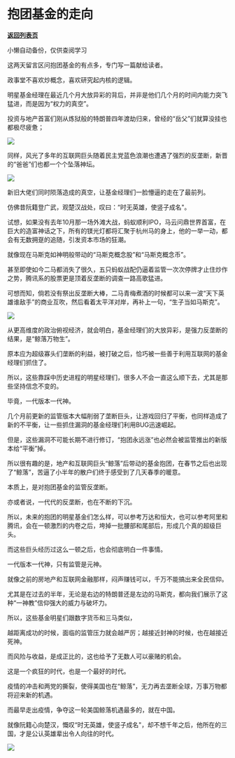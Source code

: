 # 抱团基金的走向

[**返回列表页**](/gzh/政事堂2019)

小懒自动备份，仅供查阅学习

这两天留言区问抱团基金的有点多，专门写一篇献给读者。

  

政事堂不喜欢炒概念，喜欢研究起内核的逻辑。  

  

明星基金经理在最近几个月大放异彩的背后，并非是他们几个月的时间内能力突飞猛进，而是因为“权力的真空”。  

  

投资与地产首富们刚从炼狱般的特朗普四年渡劫归来，曾经的“岳父”们就算没挂也都极尽疲惫；

  

![](https://mmbiz.qpic.cn/mmbiz_jpg/rxhS23yu8cOicZzqu6O92fEibw7aaZJSP6z3H73sn5ibVGffPwRUY1MR8ZfegU9JFtGZvEUG8zPChAmOFAwdJQLLA/640?wx_fmt=jpeg)

  

同样，风光了多年的互联网巨头随着民主党蓝色浪潮也遭遇了强烈的反垄断，新晋的“爸爸”们也都一个个坠落神坛。

  

![](https://mmbiz.qpic.cn/mmbiz_jpg/rxhS23yu8cOicZzqu6O92fEibw7aaZJSP6CHoEiaPUjM1MonsmlA5lMVIw8icqeHjvF0bMKMib00HMzO0NT7QIibC93g/640?wx_fmt=jpeg)

  

新旧大佬们同时陨落造成的真空，让基金经理们一脸懵逼的走在了最前列。

  

仿佛昔阮籍登广武，观楚汉战处，叹曰：“时无英雄，使竖子成名"。

  

试想，如果没有去年10月那一场外滩大战，蚂蚁顺利IPO，马云问鼎世界首富，在巨大的造富神话之下，所有的镁光灯都将汇聚于杭州马的身上，他的一举一动，都会有无数拥趸的追随，引发资本市场的狂潮。

  

就像现在马斯克如神明般带动的“马斯克概念股”和“马斯克概念币”。

  

甚至即使如今二马都消失了很久，五只蚂蚁战配仍逼着监管一次次停牌才止住炒作之势，腾讯系的股票更是顶着反垄断的调查一路高歌猛进。

  

可想而知，倘若没有祭出反垄断大棒，二马青梅煮酒的时候都可以来一波“天下英雄谁敌手”的商业互吹，然后看着太平洋对岸，再补上一句，“生子当如马斯克”。

  

![](https://mmbiz.qpic.cn/mmbiz_jpg/rxhS23yu8cOicZzqu6O92fEibw7aaZJSP6uhia4P44alyXuR1lDpdRH8vHtFOdS2ld20JTdP0icFRXBgUnWMoAglKA/640?wx_fmt=jpeg)

  

从更高维度的政治俯视经济，就会明白，基金经理们的大放异彩，是强力反垄断的结果，是“鲸落万物生”。

  

原本应为超级寡头们垄断的利益，被打破之后，恰巧被一些善于利用互联网的基金经理们抓住了。

  

所以，这些靠踩中历史进程的明星经理们，很多人不会一直这么顺下去，尤其是那些坚持信念不变的。

  

毕竟，一代版本一代神。

  

几个月前更新的监管版本大幅削弱了垄断巨头，让游戏回归了平衡，也同样造成了新的不平衡，让一些抓住漏洞的基金经理们利用BUG迅速崛起。  

  

但是，这些漏洞不可能长期不进行修订，“抱团永远涨”也必然会被监管推出的新版本给“平衡”掉。

  

所以很有趣的是，地产和互联网巨头“鲸落”后带动的基金抱团，在春节之后也出现了“鲸落”，苦逼了小半年的散户们终于感受到了几天春季的暖意。  

  

本质上，是对抱团基金的监管反垄断。  

  

亦或者说，一代代的反垄断，也在不断的下沉。

  

所以，未来的抱团的明星基金们怎么样，可以参考万达和恒大，也可以参考阿里和腾讯，会在一顿激烈的内卷之后，垮掉一批腰部和尾部后，形成几个真的超级巨头。

  

而这些巨头经历过这么一顿之后，也会彻底明白一件事情。

  

一代版本一代神，只有监管是元神。

  

就像之前的房地产和互联网金融那样，闷声赚钱可以，千万不能搞出来全民信仰。

  

尤其是在过去的半年，无论是右边的特朗普还是左边的马斯克，都向我们展示了这种“一神教”信仰强大的威力与破坏力。

  

所以，这些基金明星们跟数字货币和三马类似，

  

越距离成功的时候，面临的监管压力就会越严厉；越接近封神的时候，也在越接近死神。  

  

而风险与收益，是成正比的，这也给予了无数人可以豪赌的机会。  

  

这是一个疯狂的时代，也是一个最好的时代。

  

疫情的冲击和两党的撕裂，使得美国也在“鲸落”，无力再去垄断全球，万事万物都将迎来新的机遇。  

  

而最早走出疫情，争夺这一轮美国鲸落机遇最多的，就在中国。

  

就像阮籍心向楚汉，慨叹“时无英雄，使竖子成名"，却不想千年之后，他所在的三国，才是公认英雄辈出令人向往的时代。

  

![](https://mmbiz.qpic.cn/mmbiz_jpg/rxhS23yu8cPp0iaKAfe0ZsWfgGcY72o9Nror8TicrtnlDsqzY7y4Kum4fM3X0FMEGlbvm9HvZUiaETSnLt4DHNLbQ/640?wx_fmt=jpeg)

  


